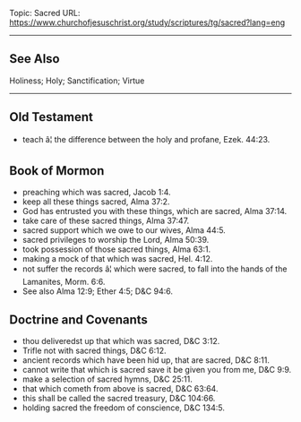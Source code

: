 Topic: Sacred
URL: https://www.churchofjesuschrist.org/study/scriptures/tg/sacred?lang=eng

---

## See Also

Holiness; Holy; Sanctification; Virtue

---

## Old Testament

- teach â¦ the difference between the holy and profane, Ezek. 44:23.

## Book of Mormon

- preaching which was sacred, Jacob 1:4.
- keep all these things sacred, Alma 37:2.
- God has entrusted you with these things, which are sacred, Alma 37:14.
- take care of these sacred things, Alma 37:47.
- sacred support which we owe to our wives, Alma 44:5.
- sacred privileges to worship the Lord, Alma 50:39.
- took possession of those sacred things, Alma 63:1.
- making a mock of that which was sacred, Hel. 4:12.
- not suffer the records â¦ which were sacred, to fall into the hands of the Lamanites, Morm. 6:6.
- See also Alma 12:9; Ether 4:5; D&C 94:6.

## Doctrine and Covenants

- thou deliveredst up that which was sacred, D&C 3:12.
- Trifle not with sacred things, D&C 6:12.
- ancient records which have been hid up, that are sacred, D&C 8:11.
- cannot write that which is sacred save it be given you from me, D&C 9:9.
- make a selection of sacred hymns, D&C 25:11.
- that which cometh from above is sacred, D&C 63:64.
- this shall be called the sacred treasury, D&C 104:66.
- holding sacred the freedom of conscience, D&C 134:5.

